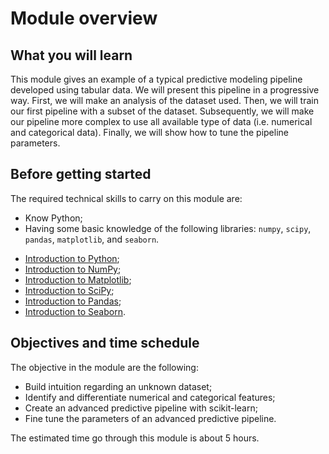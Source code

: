 # Module overview

## What you will learn

<!-- Give in plain English what the module is about -->

This module gives an example of a typical predictive modeling pipeline
developed using tabular data. We will present this pipeline in a progressive
way. First, we will make an analysis of the dataset used. Then, we will train
our first pipeline with a subset of the dataset. Subsequently, we will
make our pipeline more complex to use all available type of data (i.e.
numerical and categorical data). Finally, we will show how to tune the pipeline
parameters.

## Before getting started

<!-- Give the required skills for the module -->

The required technical skills to carry on this module are:

- Know Python;
- Having some basic knowledge of the following libraries: `numpy`, `scipy`,
  `pandas`, `matplotlib`, and `seaborn`.

<!-- Point to resources to learning these skills -->

- [Introduction to Python](https://scipy-lectures.org/intro/language/python_language.html);
- [Introduction to NumPy](https://scipy-lectures.org/intro/numpy/index.html);
- [Introduction to Matplotlib](https://scipy-lectures.org/intro/matplotlib/index.html);
- [Introduction to SciPy](https://scipy-lectures.org/intro/scipy.html);
- [Introduction to Pandas](https://pandas.pydata.org/docs/user_guide/10min.html#min);
- [Introduction to Seaborn](https://seaborn.pydata.org/introduction.html).

## Objectives and time schedule

<!-- Give the learning objectives -->

The objective in the module are the following:

- Build intuition regarding an unknown dataset;
- Identify and differentiate numerical and categorical features;
- Create an advanced predictive pipeline with scikit-learn;
- Fine tune the parameters of an advanced predictive pipeline.

<!-- Give the investment in time -->

The estimated time go through this module is about 5 hours.
